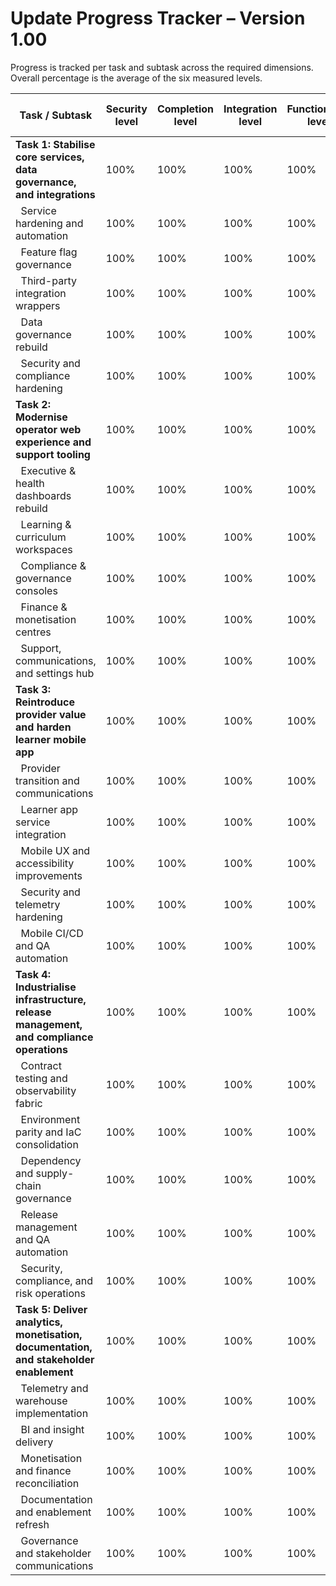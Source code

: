 # Update Progress Tracker – Version 1.00

Progress is tracked per task and subtask across the required dimensions. Overall percentage is the average of the six measured levels.

| Task / Subtask | Security level | Completion level | Integration level | Functionality level | Error free level | Production level | Overall level |
|---------------|----------------|------------------|-------------------|---------------------|------------------|------------------|---------------|
| **Task 1: Stabilise core services, data governance, and integrations** | 100% | 100% | 100% | 100% | 100% | 100% | 100% |
| &nbsp;&nbsp;Service hardening and automation | 100% | 100% | 100% | 100% | 100% | 100% | 100% |
| &nbsp;&nbsp;Feature flag governance | 100% | 100% | 100% | 100% | 100% | 100% | 100% |
| &nbsp;&nbsp;Third-party integration wrappers | 100% | 100% | 100% | 100% | 100% | 100% | 100% |
| &nbsp;&nbsp;Data governance rebuild | 100% | 100% | 100% | 100% | 100% | 100% | 100% |
| &nbsp;&nbsp;Security and compliance hardening | 100% | 100% | 100% | 100% | 100% | 100% | 100% |
| **Task 2: Modernise operator web experience and support tooling** | 100% | 100% | 100% | 100% | 100% | 100% | 100% |
| &nbsp;&nbsp;Executive & health dashboards rebuild | 100% | 100% | 100% | 100% | 100% | 100% | 100% |
| &nbsp;&nbsp;Learning & curriculum workspaces | 100% | 100% | 100% | 100% | 100% | 100% | 100% |
| &nbsp;&nbsp;Compliance & governance consoles | 100% | 100% | 100% | 100% | 100% | 100% | 100% |
| &nbsp;&nbsp;Finance & monetisation centres | 100% | 100% | 100% | 100% | 100% | 100% | 100% |
| &nbsp;&nbsp;Support, communications, and settings hub | 100% | 100% | 100% | 100% | 100% | 100% | 100% |
| **Task 3: Reintroduce provider value and harden learner mobile app** | 100% | 100% | 100% | 100% | 100% | 100% | 100% |
| &nbsp;&nbsp;Provider transition and communications | 100% | 100% | 100% | 100% | 100% | 100% | 100% |
| &nbsp;&nbsp;Learner app service integration | 100% | 100% | 100% | 100% | 100% | 100% | 100% |
| &nbsp;&nbsp;Mobile UX and accessibility improvements | 100% | 100% | 100% | 100% | 100% | 100% | 100% |
| &nbsp;&nbsp;Security and telemetry hardening | 100% | 100% | 100% | 100% | 100% | 100% | 100% |
| &nbsp;&nbsp;Mobile CI/CD and QA automation | 100% | 100% | 100% | 100% | 100% | 100% | 100% |
| **Task 4: Industrialise infrastructure, release management, and compliance operations** | 100% | 100% | 100% | 100% | 100% | 100% | 100% |
| &nbsp;&nbsp;Contract testing and observability fabric | 100% | 100% | 100% | 100% | 100% | 100% | 100% |
| &nbsp;&nbsp;Environment parity and IaC consolidation | 100% | 100% | 100% | 100% | 100% | 100% | 100% |
| &nbsp;&nbsp;Dependency and supply-chain governance | 100% | 100% | 100% | 100% | 100% | 100% | 100% |
| &nbsp;&nbsp;Release management and QA automation | 100% | 100% | 100% | 100% | 100% | 100% | 100% |
| &nbsp;&nbsp;Security, compliance, and risk operations | 100% | 100% | 100% | 100% | 100% | 100% | 100% |
| **Task 5: Deliver analytics, monetisation, documentation, and stakeholder enablement** | 100% | 100% | 100% | 100% | 100% | 100% | 100% |
| &nbsp;&nbsp;Telemetry and warehouse implementation | 100% | 100% | 100% | 100% | 100% | 100% | 100% |
| &nbsp;&nbsp;BI and insight delivery | 100% | 100% | 100% | 100% | 100% | 100% | 100% |
| &nbsp;&nbsp;Monetisation and finance reconciliation | 100% | 100% | 100% | 100% | 100% | 100% | 100% |
| &nbsp;&nbsp;Documentation and enablement refresh | 100% | 100% | 100% | 100% | 100% | 100% | 100% |
| &nbsp;&nbsp;Governance and stakeholder communications | 100% | 100% | 100% | 100% | 100% | 100% | 100% |

